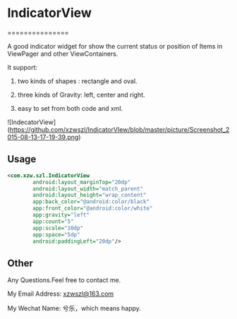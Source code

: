 # IndicatorView
===============

A good indicator widget for show the current status or position of Items in ViewPager and other ViewContainers.

It support:

1) two kinds of shapes : rectangle and oval.

2) three kinds of Gravity: left, center and right.

3) easy to set from both code and xml.


![IndecatorView] (https://github.com/xzwszl/IndicatorVIew/blob/master/picture/Screenshot_2015-08-13-17-19-39.png)

Usage
-----
```xml
<com.xzw.szl.IndicatorView
        android:layout_marginTop="20dp"
        android:layout_width="match_parent"
        android:layout_height="wrap_content"
        app:back_color="@android:color/black"
        app:front_color="@android:color/white"
        app:gravity="left"
        app:count="5"
        app:scale="10dp"
        app:space="5dp"
        android:paddingLeft="20dp"/>
```
Other
-----
Any Questions.Feel free to contact me.

My Email Address: xzwszl@163.com

My Wechat Name: 兮乐，which means happy.
